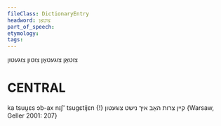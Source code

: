 ```yaml
---
fileClass: DictionaryEntry
headword: צוטאָן
part_of_speech: 
etymology: 
tags: 
---
```

צוטאָן
צוגעטאָן
צוטון
צוגעטון

CENTRAL
========

ka tsuu̯ɛs ɔb-ax nᵻʃ' tsugɛtijɛn {!} קיין צרות האָב איך נישט צוגעטון {Warsaw, Geller 2001: 207}
